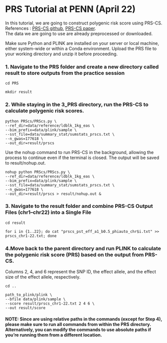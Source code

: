 # PRS Tutorial at PENN (April 22)

In this tutorial, we are going to construct polygenic risk score using PRS-CS. \
References : [PRS-CS github](https://github.com/getian107/PRScs), [PRS-CS paper](https://www.ncbi.nlm.nih.gov/pmc/articles/PMC6467998/). \
The data we are going to use are already preprocessed or downloaded.


Make sure Python and PLINK are installed on your server or local machine, either system-wide or within a Conda environment. Upload the PRS file to your working directory and unzip it before proceeding.

### 1. Navigate to the PRS folder and create a new directory called result to store outputs from the practice session
```
cd PRS
``` 
```
mkdir result 
``` 

### 2. While staying in the 3_PRS directory, run the PRS-CS to calculate polygenic risk scores.
```
python PRScs/PRScs.py \
--ref_dir=data/reference/ldblk_1kg_eas \
--bim_prefix=data/plink/sample \
--sst_file=data/summary_stat/sumstats_prscs.txt \
--n_gwas=177618 \
--out_dir=result/prscs
```
Use the nohup command to run PRS-CS in the background, allowing the process to continue even if the terminal is closed. The output will be saved to result/nohup.out.
```
nohup python PRScs/PRScs.py \
--ref_dir=data/reference/ldblk_1kg_eas \
--bim_prefix=data/plink/sample \
--sst_file=data/summary_stat/sumstats_prscs.txt \
--n_gwas=177618 \
--out_dir=result/prscs > result/nohup.out &

``` 

### 3. Navigate to the result folder and combine PRS-CS Output Files (chr1–chr22) into a Single File
```
cd result
``` 
```
for i in {1..22}; do cat "prscs_pst_eff_a1_b0.5_phiauto_chr$i.txt" >> prscs_chr1-22.txt; done
``` 

### 4.Move back to the parent directory and run PLINK to calculate the polygenic risk score (PRS) based on the output from PRS-CS.
Columns 2, 4, and 6 represent the SNP ID, the effect allele, and the effect size of the effect allele, respectively.

```
cd ..
```
```
path_to_plink/plink \
--bfile data/plink/sample \
--score result/prscs_chr1-22.txt 2 4 6 \
--out result/score
``` 
#### NOTE: Since are using relative paths in the commands (except for Step 4), please make sure to run all commands from within the PRS directory. Alternatively, you can modify the commands to use absolute paths if you’re running them from a different location.
